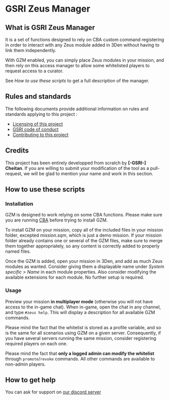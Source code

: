 # GSRI Zeus Manager

## What is GSRI Zeus Manager
It is a set of functions designed to rely on CBA custom command registering in order to interact with any Zeus module added in 3Den without having to link them independently.

With GZM enabled, you can simply place Zeus modules in your mission, and then rely on this access manager to allow some whitelisted players to request access to a curator.

See *How to use these scripts* to get a full description of the manager.

## Rules and standards
The following documents provide additional information on rules and standards applying to this project :

*   [Licensing of this project](./LICENSE.md)
*   [GSRI code of conduct](https://github.com/team-gsri/CodeOfConduct/blob/master/.github/CODE_OF_CONDUCT.md)
*   [Contributing to this project](./CONTRIBUTING.md)

## Credits
This project has been entirely developped from scratch by __[-GSRI-] Cheitan__. If you are willing to submit your modification of the tool as a pull-request, we will be glad to mention your name and work in this section.

## How to use these scripts

### Installation
GZM is designed to work relying on some CBA functions. Please make sure you are running [CBA](https://github.com/CBATeam/CBA_A3) before trying to install GZM.

To install GZM on your mission, copy all of the included files in your mission folder, excepted *mission.sqm*, which is just a demo mission. If your mission folder already contains one or several of the GZM files, make sure to merge them together appropriately, so any content is correctly added to properly named files.

Once the GZM is added, open your mission in 3Den, and add as much Zeus modules as wanted. Consider giving them a displayable name under *System specific > Name* in each module properties. Also consider modifying the available extensions for each module. No further setup is required.

### Usage
Preview your mission **in multiplayer mode** (otherwise you will not have access to the in-game chat). When in-game, open the chat in any channel, and type `#zeus help`. This will display a description for all available GZM commands.

Please mind the fact that the whitelist is stored as a profile variable, and so is the same for all scenarios using GZM on a given server. Consequently, if you have several servers running the same mission, consider registering required players on each one.

Please mind the fact that **only a logged admin can modify the whitelist** through `promote`/`revoke` commands. All other commands are available to non-admin players.

## How to get help
You can ask for support on [our discord server](https://discord.gg/bhMn4jd)